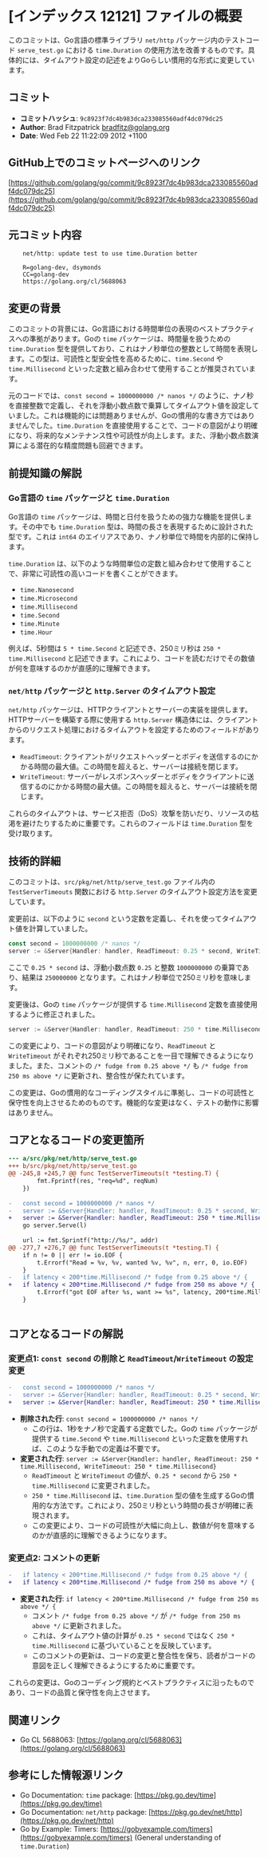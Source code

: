 # [インデックス 12121] ファイルの概要

このコミットは、Go言語の標準ライブラリ `net/http` パッケージ内のテストコード `serve_test.go` における `time.Duration` の使用方法を改善するものです。具体的には、タイムアウト設定の記述をよりGoらしい慣用的な形式に変更しています。

## コミット

- **コミットハッシュ**: `9c8923f7dc4b983dca233085560adf4dc079dc25`
- **Author**: Brad Fitzpatrick <bradfitz@golang.org>
- **Date**: Wed Feb 22 11:22:09 2012 +1100

## GitHub上でのコミットページへのリンク

[https://github.com/golang/go/commit/9c8923f7dc4b983dca233085560adf4dc079dc25](https://github.com/golang/go/commit/9c8923f7dc4b983dca233085560adf4dc079dc25)

## 元コミット内容

```
    net/http: update test to use time.Duration better
    
    R=golang-dev, dsymonds
    CC=golang-dev
    https://golang.org/cl/5688063
```

## 変更の背景

このコミットの背景には、Go言語における時間単位の表現のベストプラクティスへの準拠があります。Goの `time` パッケージは、時間量を扱うための `time.Duration` 型を提供しており、これはナノ秒単位の整数として時間を表現します。この型は、可読性と型安全性を高めるために、`time.Second` や `time.Millisecond` といった定数と組み合わせて使用することが推奨されています。

元のコードでは、`const second = 1000000000 /* nanos */` のように、ナノ秒を直接整数で定義し、それを浮動小数点数で乗算してタイムアウト値を設定していました。これは機能的には問題ありませんが、Goの慣用的な書き方ではありませんでした。`time.Duration` を直接使用することで、コードの意図がより明確になり、将来的なメンテナンス性や可読性が向上します。また、浮動小数点数演算による潜在的な精度問題も回避できます。

## 前提知識の解説

### Go言語の `time` パッケージと `time.Duration`

Go言語の `time` パッケージは、時間と日付を扱うための強力な機能を提供します。その中でも `time.Duration` 型は、時間の長さを表現するために設計された型です。これは `int64` のエイリアスであり、ナノ秒単位で時間を内部的に保持します。

`time.Duration` は、以下のような時間単位の定数と組み合わせて使用することで、非常に可読性の高いコードを書くことができます。

- `time.Nanosecond`
- `time.Microsecond`
- `time.Millisecond`
- `time.Second`
- `time.Minute`
- `time.Hour`

例えば、5秒間は `5 * time.Second` と記述でき、250ミリ秒は `250 * time.Millisecond` と記述できます。これにより、コードを読むだけでその数値が何を意味するのかが直感的に理解できます。

### `net/http` パッケージと `http.Server` のタイムアウト設定

`net/http` パッケージは、HTTPクライアントとサーバーの実装を提供します。HTTPサーバーを構築する際に使用する `http.Server` 構造体には、クライアントからのリクエスト処理におけるタイムアウトを設定するためのフィールドがあります。

- `ReadTimeout`: クライアントがリクエストヘッダーとボディを送信するのにかかる時間の最大値。この時間を超えると、サーバーは接続を閉じます。
- `WriteTimeout`: サーバーがレスポンスヘッダーとボディをクライアントに送信するのにかかる時間の最大値。この時間を超えると、サーバーは接続を閉じます。

これらのタイムアウトは、サービス拒否（DoS）攻撃を防いだり、リソースの枯渇を避けたりするために重要です。これらのフィールドは `time.Duration` 型を受け取ります。

## 技術的詳細

このコミットは、`src/pkg/net/http/serve_test.go` ファイル内の `TestServerTimeouts` 関数における `http.Server` のタイムアウト設定方法を変更しています。

変更前は、以下のように `second` という定数を定義し、それを使ってタイムアウト値を計算していました。

```go
const second = 1000000000 /* nanos */
server := &Server{Handler: handler, ReadTimeout: 0.25 * second, WriteTimeout: 0.25 * second}
```

ここで `0.25 * second` は、浮動小数点数 `0.25` と整数 `1000000000` の乗算であり、結果は `250000000` となります。これはナノ秒単位で250ミリ秒を意味します。

変更後は、Goの `time` パッケージが提供する `time.Millisecond` 定数を直接使用するように修正されました。

```go
server := &Server{Handler: handler, ReadTimeout: 250 * time.Millisecond, WriteTimeout: 250 * time.Millisecond}
```

この変更により、コードの意図がより明確になり、`ReadTimeout` と `WriteTimeout` がそれぞれ250ミリ秒であることを一目で理解できるようになりました。また、コメントの `/* fudge from 0.25 above */` も `/* fudge from 250 ms above */` に更新され、整合性が保たれています。

この変更は、Goの慣用的なコーディングスタイルに準拠し、コードの可読性と保守性を向上させるためのものです。機能的な変更はなく、テストの動作に影響はありません。

## コアとなるコードの変更箇所

```diff
--- a/src/pkg/net/http/serve_test.go
+++ b/src/pkg/net/http/serve_test.go
@@ -245,8 +245,7 @@ func TestServerTimeouts(t *testing.T) {
 		fmt.Fprintf(res, "req=%d", reqNum)
 	})
 
-	const second = 1000000000 /* nanos */
-	server := &Server{Handler: handler, ReadTimeout: 0.25 * second, WriteTimeout: 0.25 * second}
+	server := &Server{Handler: handler, ReadTimeout: 250 * time.Millisecond, WriteTimeout: 250 * time.Millisecond}
 	go server.Serve(l)
 
 	url := fmt.Sprintf("http://%s/", addr)
@@ -277,7 +276,7 @@ func TestServerTimeouts(t *testing.T) {
 	if n != 0 || err != io.EOF {
 		t.Errorf("Read = %v, %v, wanted %v, %v", n, err, 0, io.EOF)
 	}
-	if latency < 200*time.Millisecond /* fudge from 0.25 above */ {
+	if latency < 200*time.Millisecond /* fudge from 250 ms above */ {
 		t.Errorf("got EOF after %s, want >= %s", latency, 200*time.Millisecond)
 	}
 
```

## コアとなるコードの解説

### 変更点1: `const second` の削除と `ReadTimeout`/`WriteTimeout` の設定変更

```diff
-	const second = 1000000000 /* nanos */
-	server := &Server{Handler: handler, ReadTimeout: 0.25 * second, WriteTimeout: 0.25 * second}
+	server := &Server{Handler: handler, ReadTimeout: 250 * time.Millisecond, WriteTimeout: 250 * time.Millisecond}
```

- **削除された行**: `const second = 1000000000 /* nanos */`
    - この行は、1秒をナノ秒で定義する定数でした。Goの `time` パッケージが提供する `time.Second` や `time.Millisecond` といった定数を使用すれば、このような手動での定義は不要です。
- **変更された行**: `server := &Server{Handler: handler, ReadTimeout: 250 * time.Millisecond, WriteTimeout: 250 * time.Millisecond}`
    - `ReadTimeout` と `WriteTimeout` の値が、`0.25 * second` から `250 * time.Millisecond` に変更されました。
    - `250 * time.Millisecond` は、`time.Duration` 型の値を生成するGoの慣用的な方法です。これにより、250ミリ秒という時間の長さが明確に表現されます。
    - この変更により、コードの可読性が大幅に向上し、数値が何を意味するのかが直感的に理解できるようになります。

### 変更点2: コメントの更新

```diff
-	if latency < 200*time.Millisecond /* fudge from 0.25 above */ {
+	if latency < 200*time.Millisecond /* fudge from 250 ms above */ {
```

- **変更された行**: `if latency < 200*time.Millisecond /* fudge from 250 ms above */ {`
    - コメント `/* fudge from 0.25 above */` が `/* fudge from 250 ms above */` に更新されました。
    - これは、タイムアウト値の計算が `0.25 * second` ではなく `250 * time.Millisecond` に基づいていることを反映しています。
    - このコメントの更新は、コードの変更と整合性を保ち、読者がコードの意図を正しく理解できるようにするために重要です。

これらの変更は、Goのコーディング規約とベストプラクティスに沿ったものであり、コードの品質と保守性を向上させます。

## 関連リンク

- Go CL 5688063: [https://golang.org/cl/5688063](https://golang.org/cl/5688063)

## 参考にした情報源リンク

- Go Documentation: `time` package: [https://pkg.go.dev/time](https://pkg.go.dev/time)
- Go Documentation: `net/http` package: [https://pkg.go.dev/net/http](https://pkg.go.dev/net/http)
- Go by Example: Timers: [https://gobyexample.com/timers](https://gobyexample.com/timers) (General understanding of `time.Duration`)

